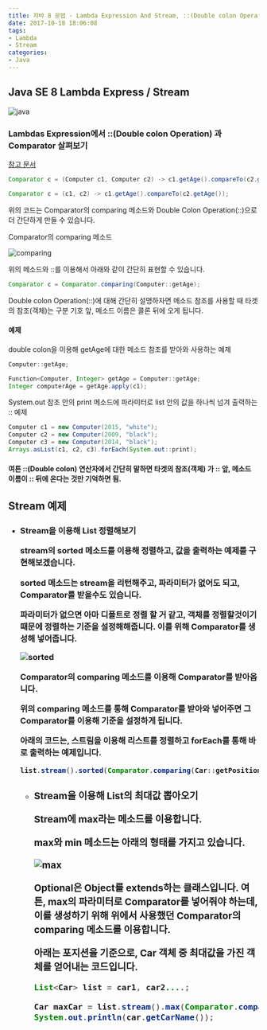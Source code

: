 ```yaml
---
title: 자바 8 문법 - Lambda Expression And Stream, ::(Double colon Operation)
date: 2017-10-18 18:06:08
tags: 
- Lambda
- Stream
categories:
- Java
---
```

## Java SE 8 Lambda Express / Stream

![java](https://www.3pillarglobal.com/wp-content/uploads/2016/03/java8_600x600-300x300.png)

### Lambdas Expression에서 ::(Double colon Operation) 과 Comparator 살펴보기

[참고 문서](http://www.baeldung.com/java-8-double-colon-operator)
```java
Comparator c = (Computer c1, Computer c2) -> c1.getAge().compareTo(c2.getAge());
```

```java
Comparator c = (c1, c2) -> c1.getAge().compareTo(c2.getAge());
```
위의 코드는 Comparator의 comparing 메소드와 Double Colon Operation(::)으로 더 간단하게 만들 수 있습니다.

Comparator의 comparing 메소드

![comparing](/images/java/comparing.png)

위의 메소드와 ::를 이용해서 아래와 같이 간단히 표현할 수 있습니다.

```java
Comparator c = Comparator.comparing(Computer::getAge);
```
Double colon Operation(::)에 대해 간단히 설명하자면
메소드 참조를 사용할 때 타겟의 참조(객체)는 구분 기호 앞, 메소드 이름은 콜론 뒤에 오게 됩니다.




#### 예제

double colon을 이용해 getAge에 대한 메소드 참조를 받아와 사용하는 예제

```java
Computer::getAge;

Function<Computer, Integer> getAge = Computer::getAge;
Integer computerAge = getAge.apply(c1);
```

System.out 참조 안의 print 메소드에 파라미터로 list 안의 값을 하나씩 넘겨 출력하는 :: 예제

```java
Computer c1 = new Computer(2015, "white");
Computer c2 = new Computer(2009, "black");
Computer c3 = new Computer(2014, "black");
Arrays.asList(c1, c2, c3).forEach(System.out::print);
```

#### 여튼 ::(Double colon) 연산자에서 간단히 말하면 타겟의 참조(객체) 가 :: 앞, 메소드 이름이 :: 뒤에 온다는 것만 기억하면 됨.

## Stream 예제

- ### Stream을 이용해 List<Object> 정렬해보기

stream의 sorted 메소드를 이용해 정렬하고, 값을 출력하는 예제를 구현해보겠습니다.

sorted 메소드는 stream을 리턴해주고, 파라미터가 없어도 되고, Comparator를 받을수도 있습니다.

파라미터가 없으면 아마 디폴트로 정렬 할 거 같고, 객체를 정렬할것이기 때문에 정렬하는 기준을 설정해해줍니다. 이를 위해 Comparator를 생성해 넣어줍니다.

![sorted](/images/java/sorted.png)

Comparator의 comparing 메소드를 이용해 Comparator를 받아옵니다.

위의 comparing 메소드를 통해 Comparator를 받아와 넣어주면 그 Comparator를 이용해 기준을 설정하게 됩니다.

아래의 코드는, 스트림을 이용해 리스트를 정렬하고 forEach를 통해 바로 출력하는 예제입니다.

```java
list.stream().sorted(Comparator.comparing(Car::getPosition)).forEach(car -> System.out.println(car.getCarName()));
```



- ### Stream을 이용해 List<Object>의 최대값 뽑아오기
Stream에 max라는 메소드를 이용합니다.

max와 min 메소드는 아래의 형태를 가지고 있습니다.

![max](/images/java/max.png)

Optional은 Object를 extends하는 클래스입니다. 여튼, max의 파라미터로 Comparator를 넣어줘야 하는데, 이를 생성하기 위해 위에서 사용했던 Comparator의 comparing 메소드를 이용합니다.





아래는 포지션을 기준으로, Car 객체 중 최대값을 가진 객체를 얻어내는 코드입니다.

```java
List<Car> list = car1, car2....;

Car maxCar = list.stream().max(Comparator.comparing(Car::getPosition)).get();
System.out.println(car.getCarName());
```
